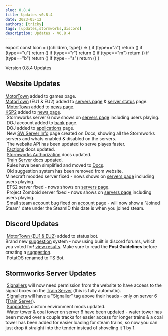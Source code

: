 ```yaml
---
slug: 0.8.4
title: Updates v0.8.4
date: 2023-05-12
authors: [tricky]
tags: [updates,stormworks,discord]
description: Updates - V0.8.4
---
```

export const Icon = ({children, type}) => {
  if (type=="a") return (<i class="fas fa-plus update-add" title="Added"></i>)
  if (type=="u") return (<i class="fas fa-arrow-up update-updated" title="Updated"></i>)
  if (type=="r") return (<i class="fas fa-minus update-removed" title="Removed"></i>)
  if (type=="m") return (<i class="fas fa-exchange-alt update-moved" title="Moved"></i>)
  if (type=="b") return (<i class="fas fa-bug update-bug" title="Bug"></i>)
  if (type=="s") return (<i class="fas fa-star update-star" title="Star"></i>)
}

Version 0.8.4 Updates

<!--truncate-->

## Website Updates

&#8203;<Icon type="a"></Icon> <a href="https://trickys.gg/games">MotorTown</a> added to games page.<br/>
&#8203;<Icon type="a"></Icon> <a href="https://trickys.gg/games">MotorTown</a> (EU1 & EU2) added to <a href="https://trickys.gg/servers">servers page</a> & <a href="https://status.trickys.gg">server status</a> page.<br/>
&#8203;<Icon type="a"></Icon> <a href="https://trickys.gg/games">MotorTown</a> added to <a href="https://trickys.gg/gamenews/motortown">news page</a>.<br/>
&#8203;<Icon type="a"></Icon> <a href="https://trickys.gg/games">KSP2</a> added to <a href="https://trickys.gg/gamenews/ksp2">news page</a>.<br/>
&#8203;<Icon type="a"></Icon> Stormworks server 6 now shows on <a href="https://trickys.gg/servers">servers page</a> including users playing.<br/>
&#8203;<Icon type="a"></Icon> DOJ account added to <a href="https://trickys.gg/bank">bank</a> page.<br/>
&#8203;<Icon type="a"></Icon> DOJ added to <a href="https://trickys.gg/applications/new">applications</a> page.<br/>
&#8203;<Icon type="a"></Icon> New [SW Server Info](/stormworks/sw-servers) page created on Docs, showing all the Stormworks servers and whats enabled & disabled on the servers.<br/>
&#8203;<Icon type="u"></Icon> The website API has been updated to serve playes faster.<br/>
&#8203;<Icon type="u"></Icon> [Factions](/stormworks/hrp/factions) docs updated.<br/>
&#8203;<Icon type="u"></Icon> [Stormworks Authorization](/stormworks/auth) docs updated.<br/>
&#8203;<Icon type="u"></Icon> [Train Server](/stormworks/trainserver) docs updated.<br/>
&#8203;<Icon type="m"></Icon> Rules have been simplified and moved to [Docs](/rules).<br/>
&#8203;<Icon type="r"></Icon> Old suggestion system has been removed from website.<br/>
&#8203;<Icon type="b"></Icon> Minecraft modded server fixed - nows shows on <a href="https://trickys.gg/servers">servers page</a> including users playing.<br/>
&#8203;<Icon type="b"></Icon> ETS2 server fixed - nows shows on <a href="https://trickys.gg/servers">servers page</a>.<br/>
&#8203;<Icon type="b"></Icon> Project Zomboid server fixed - nows shows on <a href="https://trickys.gg/servers">servers page</a> including users playing.<br/>
&#8203;<Icon type="b"></Icon> Small steam account bug fixed on <a href="https://trickys.gg/account">account</a> page - will now show a "Joined Steam" date under the SteamID this date is when you joined steam.<br/>

## Discord Updates

&#8203;<Icon type="a"></Icon> <a href="https://trickys.gg/games">MotorTown (EU1 & EU2)</a> added to status bot.<br/>
&#8203;<Icon type="a"></Icon> Brand new [suggestion](discord://discord.com/channels/710922135580835950/1100989231393935410) system - now using built in discord forums, which you voted for! [view results](discord://discord.com/channels/710922135580835950/1098746267041009706/1099164522868113428). Make sure to read the <b>Post Guidelines</b> before creating a [suggestion](discord://discord.com/channels/710922135580835950/1100989231393935410).<br/>
&#8203;<Icon type="u"></Icon> PotatOS renamed to TS Bot.

## Stormworks Server Updates

&#8203;<Icon type="a"></Icon> [Signallers](/stormworks/trainserver#signallers) will now need permission from the website to have access to the signal boxes on the [Train Server](/stormworks/trainserver/) (this is fully automatic).<br/>
&#8203;<Icon type="a"></Icon> [Signallers](/stormworks/trainserver#signallers) will have a "Signaller" tag above their heads - only on server 6 ([Train Server](/stormworks/trainserver/)).<br/>
&#8203;<Icon type="u"></Icon> [Supporters](/supporters#what-perks-are-there) custom environment mods updated.<br/>
&#8203;<Icon type="u"></Icon> Water tower & coal tower on server 6 have been updated - water tower has been moved over a couple tracks for easier access for longer trains & a coal tower has been added for easier loading for steam trains, so now you can just drop it straight into the tender instead of shoveling it 1 by 1.<br/>